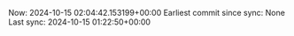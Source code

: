Now: 2024-10-15 02:04:42.153199+00:00 Earliest commit since sync: None Last sync: 2024-10-15 01:22:50+00:00
